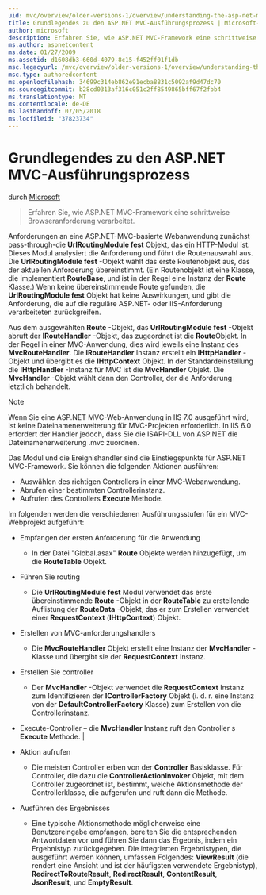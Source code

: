 ```yaml
---
uid: mvc/overview/older-versions-1/overview/understanding-the-asp-net-mvc-execution-process
title: Grundlegendes zu den ASP.NET MVC-Ausführungsprozess | Microsoft-Dokumentation
author: microsoft
description: Erfahren Sie, wie ASP.NET MVC-Framework eine schrittweise Browseranforderung verarbeitet.
ms.author: aspnetcontent
ms.date: 01/27/2009
ms.assetid: d1608db3-660d-4079-8c15-f452ff01f1db
msc.legacyurl: /mvc/overview/older-versions-1/overview/understanding-the-asp-net-mvc-execution-process
msc.type: authoredcontent
ms.openlocfilehash: 34699c314eb862e91ecba8831c5092af9d47dc70
ms.sourcegitcommit: b28cd0313af316c051c2ff8549865bff67f2fbb4
ms.translationtype: MT
ms.contentlocale: de-DE
ms.lasthandoff: 07/05/2018
ms.locfileid: "37823734"
---
```

<a name="understanding-the-aspnet-mvc-execution-process"></a>Grundlegendes zu den ASP.NET MVC-Ausführungsprozess
====================
durch [Microsoft](https://github.com/microsoft)

> Erfahren Sie, wie ASP.NET MVC-Framework eine schrittweise Browseranforderung verarbeitet.


Anforderungen an eine ASP.NET-MVC-basierte Webanwendung zunächst pass-through-die **UrlRoutingModule fest** Objekt, das ein HTTP-Modul ist. Dieses Modul analysiert die Anforderung und führt die Routenauswahl aus. Die **UrlRoutingModule fest** -Objekt wählt das erste Routenobjekt aus, das der aktuellen Anforderung übereinstimmt. (Ein Routenobjekt ist eine Klasse, die implementiert **RouteBase**, und ist in der Regel eine Instanz der **Route** Klasse.) Wenn keine übereinstimmende Route gefunden, die **UrlRoutingModule fest** Objekt hat keine Auswirkungen, und gibt die Anforderung, die auf die reguläre ASP.NET- oder IIS-Anforderung verarbeiteten zurückgreifen.

Aus dem ausgewählten **Route** -Objekt, das **UrlRoutingModule fest** -Objekt abruft der **IRouteHandler** -Objekt, das zugeordnet ist die **Route**Objekt. In der Regel in einer MVC-Anwendung, dies wird jeweils eine Instanz des **MvcRouteHandler**. Die **IRouteHandler** Instanz erstellt ein **IHttpHandler** -Objekt und übergibt es die **IHttpContext** Objekt. In der Standardeinstellung die **IHttpHandler** -Instanz für MVC ist die **MvcHandler** Objekt. Die **MvcHandler** -Objekt wählt dann den Controller, der die Anforderung letztlich behandelt.

> [!NOTE]
> Wenn Sie eine ASP.NET MVC-Web-Anwendung in IIS 7.0 ausgeführt wird, ist keine Dateinamenerweiterung für MVC-Projekten erforderlich. In IIS 6.0 erfordert der Handler jedoch, dass Sie die ISAPI-DLL von ASP.NET die Dateinamenerweiterung .mvc zuordnen.


Das Modul und die Ereignishandler sind die Einstiegspunkte für ASP.NET MVC-Framework. Sie können die folgenden Aktionen ausführen:

- Auswählen des richtigen Controllers in einer MVC-Webanwendung.
- Abrufen einer bestimmten Controllerinstanz.
- Aufrufen des Controllers **Execute** Methode.

Im folgenden werden die verschiedenen Ausführungsstufen für ein MVC-Webprojekt aufgeführt:

- Empfangen der ersten Anforderung für die Anwendung 

    - In der Datei "Global.asax" **Route** Objekte werden hinzugefügt, um die **RouteTable** Objekt.
- Führen Sie routing 

    - Die **UrlRoutingModule fest** Modul verwendet das erste übereinstimmende **Route** -Objekt in der **RouteTable** zu erstellende Auflistung der **RouteData** -Objekt, das er zum Erstellen verwendet einer **RequestContext** (**IHttpContext**) Objekt.
- Erstellen von MVC-anforderungshandlers 

    - Die **MvcRouteHandler** Objekt erstellt eine Instanz der **MvcHandler** -Klasse und übergibt sie der **RequestContext** Instanz.
- Erstellen Sie controller 

    - Der **MvcHandler** -Objekt verwendet die **RequestContext** Instanz zum Identifizieren der **IControllerFactory** Objekt (i. d. r. eine Instanz von der  **DefaultControllerFactory** Klasse) zum Erstellen von die Controllerinstanz.
- Execute-Controller – die **MvcHandler** Instanz ruft den Controller s **Execute** Methode. |
- Aktion aufrufen 

    - Die meisten Controller erben von der **Controller** Basisklasse. Für Controller, die dazu die **ControllerActionInvoker** Objekt, mit dem Controller zugeordnet ist, bestimmt, welche Aktionsmethode der Controllerklasse, die aufgerufen und ruft dann die Methode.
- Ausführen des Ergebnisses 

    - Eine typische Aktionsmethode möglicherweise eine Benutzereingabe empfangen, bereiten Sie die entsprechenden Antwortdaten vor und führen Sie dann das Ergebnis, indem ein Ergebnistyp zurückgegeben. Die integrierten Ergebnistypen, die ausgeführt werden können, umfassen Folgendes: **ViewResult** (die rendert eine Ansicht und ist der häufigsten verwendete Ergebnistyp), **RedirectToRouteResult**,  **RedirectResult**, **ContentResult**, **JsonResult**, und **EmptyResult**.
